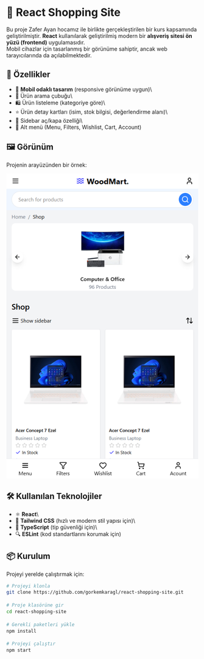 # 🛒 React Shopping Site

Bu proje Zafer Ayan hocamız ile birlikte gerçekleştirilen bir kurs kapsamında geliştirilmiştir.
**React** kullanılarak geliştirilmiş modern bir **alışveriş
sitesi ön yüzü (frontend)** uygulamasıdır.\
Mobil cihazlar için tasarlanmış bir görünüme sahiptir, ancak web
tarayıcılarında da açılabilmektedir.

## 🚀 Özellikler

-   📱 **Mobil odaklı tasarım** (responsive görünüme uygun)\
-   🔎 Ürün arama çubuğu\
-   🛍️ Ürün listeleme (kategoriye göre)\
-   ⭐ Ürün detay kartları (isim, stok bilgisi, değerlendirme alanı)\
-   📂 Sidebar aç/kapa özelliği\
-   🧾 Alt menü (Menu, Filters, Wishlist, Cart, Account)

## 🖼️ Görünüm

Projenin arayüzünden bir örnek:

![Shopping Site Screenshot](./src/assets/react-shopping-site.png)

## 🛠️ Kullanılan Teknolojiler

-   ⚛️ **React**\
-   🎨 **Tailwind CSS** (hızlı ve modern stil yapısı için)\
-   📘 **TypeScript** (tip güvenliği için)\
-   🔍 **ESLint** (kod standartlarını korumak için)

## 📦 Kurulum

Projeyi yerelde çalıştırmak için:

``` bash
# Projeyi klonla
git clone https://github.com/gorkemkaragl/react-shopping-site.git

# Proje klasörüne gir
cd react-shopping-site

# Gerekli paketleri yükle
npm install

# Projeyi çalıştır
npm start
```
